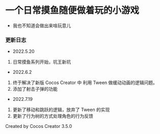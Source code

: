 # 一个日常摸鱼随便做着玩的小游戏

- 我也不知道会做出来啥玩意儿

### 更新日志

- 2022.5.20

1. 日常摸鱼系列开始，坑王新坑

- 2022.6.2

1. 终于解决了新版 Cocos Creator 中 利用 Tween 做缓动动画的逻辑问题。
2. 添加了射击子弹的功能

- 2022.7.19

1. 更新了移动和跳跃的逻辑，放弃了 Tween 的实现
2. 更新了行为树的方式处理角色的行为反馈

Created by Cocos Creator 3.5.0
